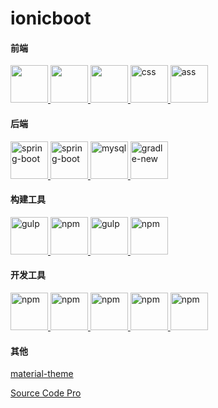 # ionicboot

#### 前端
<a href="http://ionicframework.com/">
	<img src="http://svgporn.com/logos/ionic.svg" width="60" height="60"/>
</a>
<a href="https://angularjs.org/">
	<img src="http://svgporn.com/logos/angular-icon.svg" width="60" height="60"/>
</a>
<a href="https://developer.mozilla.org/zh-CN/docs/Web/HTML">
	<img src="http://svgporn.com/logos/html-5.svg" width="60" height="60"/>
</a>
<a href="https://developer.mozilla.org/zh-CN/docs/Web/CSS">
	<img src="http://svgporn.com/logos/css-3.svg" width="60" height="60" alt="css"/>
</a>
<a href="http://sass-lang.com/">
	<img src="http://svgporn.com/logos/sass.svg" width="60" height="60" alt="ass"/>
</a>

#### 后端
<a href="https://spring.io/">
	<img src="http://svgporn.com/logos/spring.svg" width="60" height="60" alt="spring-boot"/>
</a>
<a href="https://grails.org/">
	<img src="http://svgporn.com/logos/grails.svg" width="60" height="60" alt="spring-boot"/>
</a>
<a href="https://www.mysql.com/">
	<img src="http://svgporn.com/logos/mysql.svg" width="60" height="60" alt="mysql"/>
</a>
<a href="https://gradle.org/">
	<img src="http://svgporn.com/logos/gradle.svg" width="60" height="60" alt="gradle-new"/>
</a>

#### 构建工具
<a href="http://gruntjs.com/">
	<img src="http://svgporn.com/logos/grunt.svg" width="60" height="60" alt="gulp"/>
</a>
<a href="https://bower.io/">
	<img src="http://svgporn.com/logos/bower.svg" width="60" height="60" alt="npm"/>
</a>
<a href="http://gulpjs.com/">
	<img src="http://svgporn.com/logos/gulp.svg" width="60" height="60" alt="gulp"/>
</a>
<a href="https://www.npmjs.com/">
	<img src="http://svgporn.com/logos/npm.svg" width="60" height="60" alt="npm"/>
</a>

#### 开发工具
<a href="https://developer.apple.com/">
	<img src="https://upload.wikimedia.org/wikipedia/en/0/0c/Xcode_icon.png" width="60" height="60" alt="npm"/>
</a>
<a href="https://developer.android.com">
	<img src="https://upload.wikimedia.org/wikipedia/commons/3/34/Android_Studio_icon.svg" width="60" height="60" alt="npm"/>
</a>
<a href="https://www.jetbrains.com/idea/">
	<img src="http://svgporn.com/logos/intellij-idea.svg" width="60" height="60" alt="npm"/>
</a>
<a href="https://www.sublimetext.com/">
	<img src="https://upload.wikimedia.org/wikipedia/en/4/4c/Sublime_Text_Logo.png" width="60" height="60" alt="npm"/>
</a>
<a href="http://sdkman.io">
	<img src="http://sdkman.io/img/sdk-man-small-pattern.svg" width="60" height="60" alt="npm"/>
</a>

#### 其他
[material-theme](http://equinsuocha.io/material-theme/)

[Source Code Pro](http://adobe-fonts.github.io/source-code-pro/)
